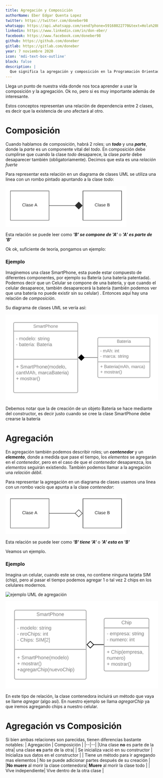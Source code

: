 ```yaml
---
title: Agregación y Composición
authorName: Eber Edgar Quenta Lopez
twitter: https://twitter.com/doneber98
whatsapp: https://api.whatsapp.com/send?phone=59168022770&text=Hola%20Eber
linkedin: https://www.linkedin.com/in/don-eber/
facebook: https://www.facebook.com/doneber98
github: https://github.com/doneber
gitlab: https://gitlab.com/doneber
year: 7 noviembre 2020
icon: 'mdi-text-box-outline'
block: false
description: |
  Que significa la agregación y composición en la Programación Orientada a Objetos.
---
```


Llega un punto de nuestra vida donde nos toca aprender a usar la composición y la  agregación. Ok no, pero si es muy importante además de interesante.

Estos conceptos representan una relación de dependencia entre 2 clases, es decir que la existencia de uno afectará al otro.

# Composición

Cuando hablamos de composición, habrá 2 roles; un ***todo*** y una ***parte***, donde la *parte* es un componente vital del *todo*. En composición debe cumplirse que cuando la clase *todo* desaparece, la clase *parte* debe desaparecer también (obligatoriamente). Decimos que esta es una *relación fuerte*

Para representar esta relación en un diagrama de clases UML se utiliza una linea con un rombo pintado apuntando a la clase *todo*:

<img src="https://raw.githubusercontent.com/doneber/POO/master/Resources/relaciones/composicion.png" alt="relación de composición" width="400px" />

Esta relación se puede leer como ***'B' se compone de 'A'*** o ***'A' es parte de 'B'***

Ok ok, suficiente de teoría, pongamos un ejemplo:

### Ejemplo

Imaginemos una clase SmartPhone, esta puede estar compuesto de diferentes componentes, por ejemplo su Batería (una batería patentada). Podemos decir que un Celular se compone de una batería, y que cuando el celular desaparece, también desaparecerá la batería (también podemos ver que una batería no puede existir sin su celular) . Entonces aquí hay una relación de *composición*.

Su diagrama de clases UML se vería así:

<img src="https://raw.githubusercontent.com/doneber/POO/master/Resources/POO/composicionExample.png" alt="ejemplo diagrama composición" width="600px" />

Debemos notar que la de creación de un objeto Batería se hace mediante del constructor, es decir justo cuando se cree la clase SmartPhone debe crearse la batería

# Agregación

En agregación también podemos describir roles; un ***contenedor*** y un ***elemento***, donde a medida que pase el tiempo, los *elementos* se agregarán en el *contenedor*, pero en el caso de que el *contenedor* desaparezca, los *elementos* seguirán existiendo. También podemos llamar a la agregación una *relación débil*.

Para representar la agregación en un diagrama de clases usamos una linea con un rombo vacío que apunta a la clase *contenedor*: 

<img src="https://raw.githubusercontent.com/doneber/POO/master/Resources/relaciones/agregacion.png" alt="relación de agregación" width="400px" />

Esta relación se puede leer como ***'B'  tiene  'A'*** o ***'A' esta en 'B'***

Veamos un ejemplo.

### Ejemplo

Imagina un celular, cuando este se crea, no contiene ninguna tarjeta SIM (chip), pero al pasar el tiempo podemos agregar 1 o tal vez 2 chips en los celulares modernos.

![ejemplo UML de agregación ]()

<img src="https://raw.githubusercontent.com/doneber/POO/master/Resources/POO/agregacionExample.png" alt="Ejemplo diagrama Agregación" width="600px" />

En este tipo de relación, la clase contenedora incluirá un método que vaya se llame *agregar* (algo así). En nuestro ejemplo se llama *agregarChip* ya que iremos agregando chips a nuestro celular.

# Agregación vs Composición

Si bien ambas relaciones son parecidas, tienen diferencias bastante notables:
| Agregación | Composición |
|--|--|
|Una clase **no** es parte de la otra| una clase **es** parte de la otra|
| Se inicializa vació en su constructor | Inicializa sus datos en el constructor |
| Tiene un método para ir agregando mas elementos | No se puede adicionar partes después de su creación |
|**No muere** al morir la clase contenedora| **Muere** al morir la clase todo |
| Vive independiente| Vive dentro de la otra clase |

